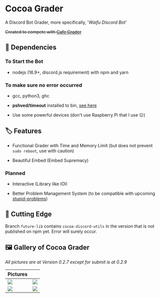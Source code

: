 # Cocoa Grader

A Discord Bot Grader, more specifically, '*Waifu Discord Bot*'

~~Created to compete with [Cafe Grader](https://github.com/cafe-grader-team/cafe-grader-web)~~

## 🌲 Dependencies

### To Start the Bot

- nodejs (16.9+, discord.js requirement) with npm and yarn

### To make sure no error occurred

- gcc, python3, ghc

- **pshved/timeout** installed to bin, [see here](https://unix.stackexchange.com/a/44988)

- Use some powerful devices (don't use Raspberry Pi that I use 😖)

## 🏷️ Features

- Functional Grader with Time and Memory Limit (but does not prevent `sudo reboot`, use with caution)

- Beautiful Embed (Embed Supremacy)

### Planned

- Interactive (Library like IOI)

- Better Problem Management System (to be compatible with upcoming [stupid-problems](https://github.com/Leomotors/stupid-problems))

## 🔪 Cutting Edge

Branch `future-lib` contains `cocoa-discord-utils` in the version that is not
published on npm yet. Error will surely occur.

## 🖼️ Gallery of Cocoa Grader

*All pictures are at Version 0.2.7 except for submit is at 0.2.9*

| Pictures ||
| --- | --- |
| ![](./images/submit_0.2.9.png) | ![](./images/getstatement_0.2.7.png) |
| ![](./images/aboutme_0.2.7.png) | ![](./images/status_0.2.7.png) |
